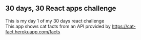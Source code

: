 ## 30 days, 30 React apps challenge
This is my day 1 of my 30 days react challenge  
This app shows cat facts from an API provided by https://cat-fact.herokuapp.com/facts